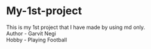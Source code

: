 # My-1st-project
This is my 1st project that I have made by using md only.
<br>
Author - Garvit Negi
<br>
Hobby - Playing Football
